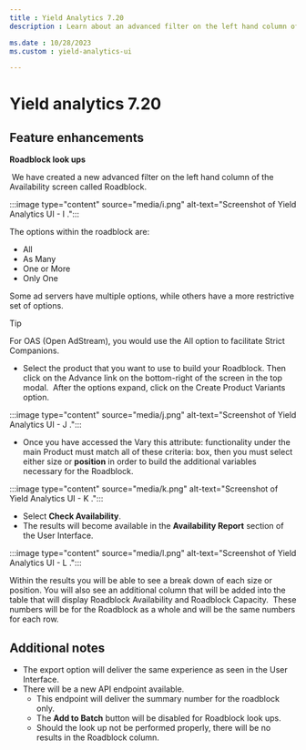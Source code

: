```yaml
---
title : Yield Analytics 7.20
description : Learn about an advanced filter on the left hand column of the Availability screen called Roadblock.

ms.date : 10/28/2023
ms.custom : yield-analytics-ui

---
```



# Yield analytics 7.20

## Feature enhancements

**Roadblock look ups**

 We have created a new advanced filter on the left hand column of the
Availability screen called Roadblock.

:::image type="content" source="media/i.png" alt-text="Screenshot of Yield Analytics UI - I .":::

The options within the roadblock are:

- All
- As Many
- One or More
- Only One

Some ad servers have multiple options, while others have a more
restrictive set of options. 
</ul>
</figure>

> [!TIP]
> For OAS (Open AdStream), you would use the All option to facilitate Strict Companions.
>
> - Select the product that you want to use to build your Roadblock. Then click on the Advance link on the bottom-right of the screen in the top modal.  After the options expand, click on the Create Product Variants option.

:::image type="content" source="media/j.png" alt-text="Screenshot of Yield Analytics UI - J .":::

- Once you have accessed the Vary this attribute: functionality under
the main Product must match all of these criteria: box, then you must
select either size or **position** in order to build the additional variables necessary for the Roadblock.

:::image type="content" source="media/k.png" alt-text="Screenshot of Yield Analytics UI - K .":::

- Select **Check Availability**.
- The results will become available in the **Availability Report** section of the User Interface.

:::image type="content" source="media/l.png" alt-text="Screenshot of Yield Analytics UI - L .":::

Within the results you will be able to see a break down of each size or
position. You will also see an additional column that will be added into
the table that will display Roadblock Availability and Roadblock
Capacity.  These numbers will be for the Roadblock as a whole and will
be the same numbers for each row.

## Additional notes

- The export option will deliver the same experience as seen in the User
  Interface.
- There will be a new API endpoint available.
  - This endpoint will deliver the summary number for the roadblock
    only.
  - The **Add to Batch** button will be
    disabled for Roadblock look ups.
  - Should the look up not be performed properly, there will be no
    results in the Roadblock column.
